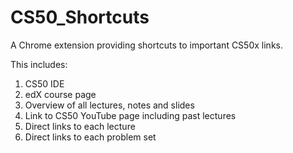 # CS50_Shortcuts
A Chrome extension providing shortcuts to important CS50x links.

This includes:

1. CS50 IDE
2. edX course page
3. Overview of all lectures, notes and slides
4. Link to CS50 YouTube page including past lectures
5. Direct links to each lecture
6. Direct links to each problem set
